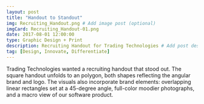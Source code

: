 ```yaml
---
layout: post
title: "Handout to Standout"
img: Recruiting_Handout.png # Add image post (optional)
imgCard: Recruiting_Handout-01.png
date: 2017-08-01 12:00:00 
type: Graphic Design + Print
description: Recruiting Handout for Trading Technologies # Add post description (optional)
tag: [Design, Innovate, Differentiate]
---
```


Trading Technologies wanted a recruiting handout that stood out.  The square handout unfolds to an polygon, both shapes reflecting the angular brand and logo.  The visuals also incorporate brand elements: overlapping linear rectangles set at a 45-degree angle, full-color moodier photographs, and a macro view of our software product.